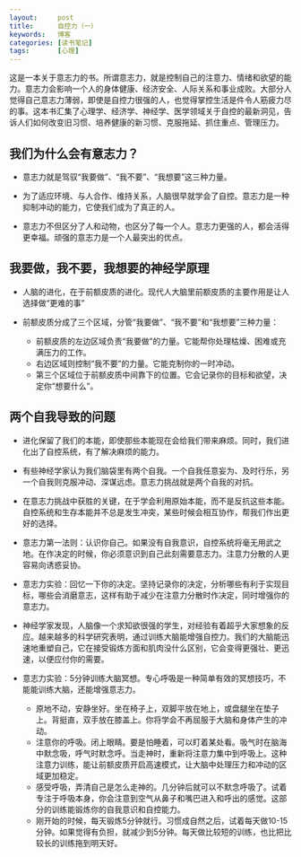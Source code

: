 ```yaml
---
layout:     post
title:      自控力（一）
keywords:   博客
categories: [读书笔记]
tags:	    [心理]
---
```


这是一本关于意志力的书。所谓意志力，就是控制自己的注意力、情绪和欲望的能力。意志力会影响一个人的身体健康、经济安全、人际关系和事业成败。大部分人觉得自己意志力薄弱，即使是自控力很强的人，也觉得掌控生活是件令人筋疲力尽的事。这本书汇集了心理学、经济学、神经学、医学领域关于自控的最新洞见，告诉人们如何改变旧习惯、培养健康的新习惯、克服拖延、抓住重点、管理压力。

## 我们为什么会有意志力？

* 意志力就是驾驭“我要做”、“我不要”、“我想要”这三种力量。

* 为了适应环境、与人合作、维持关系，人脑很早就学会了自控。意志力是一种抑制冲动的能力，它使我们成为了真正的人。

* 意志力不但区分了人和动物，也区分了每一个人。意志力更强的人，都会活得更幸福。顽强的意志力是一个人最突出的优点。

## 我要做，我不要，我想要的神经学原理

* 人脑的进化，在于前额皮质的进化。现代人大脑里前额皮质的主要作用是让人选择做“更难的事”

* 前额皮质分成了三个区域，分管“我要做”、“我不要”和“我想要”三种力量：

    + 前额皮质的左边区域负责“我要做”的力量。它能帮你处理枯燥、困难或充满压力的工作。
    + 右边区域则控制“我不要”的力量。它能克制你的一时冲动。
    + 第三个区域位于前额皮质中间靠下的位置。它会记录你的目标和欲望，决定你“想要什么”。

## 两个自我导致的问题

* 进化保留了我们的本能，即使那些本能现在会给我们带来麻烦。同时，我们进化出了自控系统，有了解决麻烦的能力。

* 有些神经学家认为我们脑袋里有两个自我。一个自我任意妄为、及时行乐，另一个自我则克服冲动、深谋远虑。意志力挑战就是两个自我的对抗。

* 在意志力挑战中获胜的关键，在于学会利用原始本能，而不是反抗这些本能。自控系统和生存本能并不总是发生冲突，某些时候会相互协作，帮我们作出更好的选择。

* 意志力第一法则：认识你自己。如果没有自我意识，自控系统将毫无用武之地。在作决定的时候，你必须意识到自己此刻需要意志力。注意力分散的人更容易向诱惑妥协。

* 意志力实验：回忆一下你的决定。坚持记录你的决定，分析哪些有利于实现目标，哪些会消磨意志，这样有助于减少在注意力分散时作决定，同时增强你的意志力。

* 神经学家发现，人脑像一个求知欲很强的学生，对经验有着超乎大家想象的反应。越来越多的科学研究表明，通过训练大脑能增强自控力。我们的大脑能迅速地重塑自己，它在接受锻炼方面和肌肉没什么区别，它会变得更强壮、更迅速，以便应付你的需要。

* 意志力实验：5分钟训练大脑冥想。专心呼吸是一种简单有效的冥想技巧，不能能训练大脑，还能增强意志力。

   + 原地不动，安静坐好。坐在椅子上，双脚平放在地上，或盘腿坐在垫子上。背挺直，双手放在膝盖上。你将学会不再屈服于大脑和身体产生的冲动。
   + 注意你的呼吸。闭上眼睛。要是怕睡着，可以盯着某处看。吸气时在脑海中默念吸，呼气时默念呼。当走神时，重新将注意力集中到呼吸上。这种注意力训练，能让前额皮质开启高速模式，让大脑中处理压力和冲动的区域更加稳定。
   + 感受呼吸，弄清自己是怎么走神的。几分钟后就可以不默念呼吸了。试着专注于呼吸本身，你会注意到空气从鼻子和嘴巴进入和呼出的感觉。这部分的训练能锻炼你的自我意识和自控能力。
   + 刚开始的时候，每天锻炼5分钟就行。习惯成自然之后，试着每天做10-15分钟。如果觉得有负担，就减少到5分钟。每天做比较短的训练，也比把比较长的训练拖到明天好。

